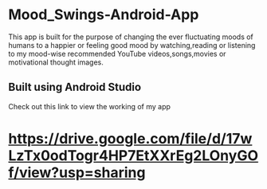 # Mood_Swings-Android-App
This app is built for the purpose of changing the ever fluctuating moods of humans to a happier or feeling good mood by watching,reading or listening to my mood-wise recommended YouTube videos,songs,movies or motivational thought images.

## Built using Android Studio
Check out this link to view the working of my app 
# https://drive.google.com/file/d/17wLzTx0odTogr4HP7EtXXrEg2LOnyGOf/view?usp=sharing
